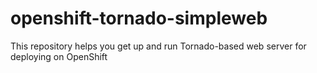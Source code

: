 # openshift-tornado-simpleweb
This repository helps you get up and run Tornado-based web server for deploying on OpenShift
